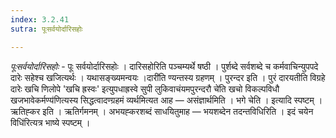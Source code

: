 ```yaml
---
index: 3.2.41
sutra: पूःसर्वयोर्दारिसहोः

---
```

_पूःसर्वयोर्दारिसहोः_ - पूः सर्वयोर्दारिसहोः । दारिसहोरिति पञ्चम्यर्थे षष्ठी । पुर्शब्दे सर्वशब्दे च कर्मवाचिन्युपपदे दारेः सहेश्च खजित्यर्थः । यथासङ्ख्यमन्वयः ।दारी॑ति ण्यन्तस्य ग्रहणम् । पुरन्दर इति । पुरं दारयतीति विग्रहे दारेः खचि णिलोपे 'खचि ह्रस्वः' इत्युपधाह्रस्वे सुपी लुकिवाचंयमपुरन्दरौ चे॑ति खचो विकल्पविधौ खजभावेकर्मण्य॑णित्यस्य सिद्धत्वादण्ग्रहमं व्यर्थमित्यत आह —  असंज्ञार्थमिति । भगे चेति । इत्यादि स्पष्टम् । ऋतिह्कर इति । ऋतिर्गमनम् । अभयह्करशब्दं साधयितुमाह — भयशब्देन तदन्तविधिरिति । इदं चयेन विधि॑रित्यत्र भाष्ये स्पष्टम् । 